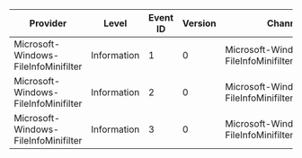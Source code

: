 Provider                              |  Level        |  Event ID  |  Version  |  Channel                                           |  Task                |  Opcode  |  Keyword             |  Message
--------------------------------------|---------------|------------|-----------|----------------------------------------------------|----------------------|----------|----------------------|---------
Microsoft-Windows-FileInfoMinifilter  |  Information  |  1         |  0        |  Microsoft-Windows-FileInfoMinifilter/Operational  |  fi:FileNameCreate   |          |  fi:FileNameCreate   |
Microsoft-Windows-FileInfoMinifilter  |  Information  |  2         |  0        |  Microsoft-Windows-FileInfoMinifilter/Operational  |  fi:FileNameRundown  |          |  fi:FileNameRundown  |
Microsoft-Windows-FileInfoMinifilter  |  Information  |  3         |  0        |  Microsoft-Windows-FileInfoMinifilter/Operational  |  fi:FileNameDelete   |          |  fi:FileNameDelete   |